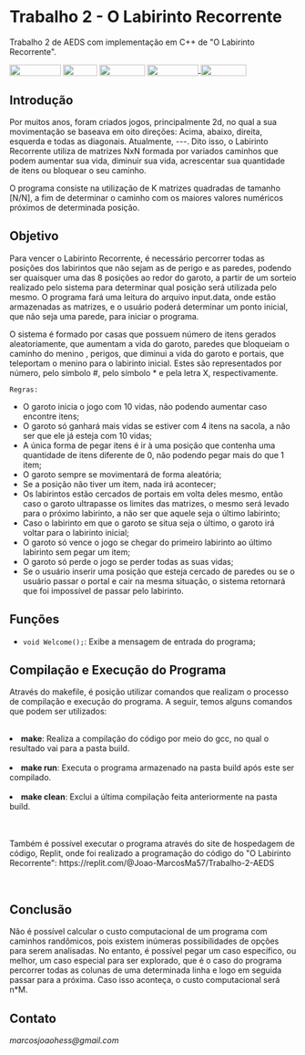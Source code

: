 # Trabalho 2 - O Labirinto Recorrente
Trabalho 2 de AEDS com implementação em C++ de "O Labirinto Recorrente".

<div style="display: inline-block;">
<img align="center" height="20px" width="90px" src="https://img.shields.io/badge/Maintained%3F-yes-green.svg"/> 
<img align="center" height="20px" width="60px" src="https://img.shields.io/badge/C%2B%2B-00599C?style=for-the-badge&logo=c%2B%2B&logoColor=white"/> 
<img align="center" height="20px" width="80px" src="https://img.shields.io/badge/Made%20for-VSCode-1f425f.svg"/> 
<a href="https://github.com/mpiress/midpy/issues">
<img align="center" height="20px" width="90px" src="https://img.shields.io/badge/contributions-welcome-brightgreen.svg?style=flat"/>
<img align="center" height="20px" width="80px" src="https://badgen.net/badge/license/MIT/green"/>
</a> 
</div>

<p> </p>
<p> </p>

<h2>Introdução </h2>

<p> Por muitos anos, foram criados jogos, principalmente 2d, no qual a sua movimentação se baseava em oito direções: Acima, abaixo, direita, esquerda e todas as diagonais. Atualmente, ---. Dito isso, o Labirinto Recorrente utiliza de matrizes NxN formada por variados caminhos que podem aumentar sua vida, diminuir sua vida, acrescentar sua quantidade de itens ou bloquear o seu caminho. </p>

<p> O programa consiste na utilização de K matrizes quadradas de tamanho [N/N], a fim de determinar o caminho com os maiores valores numéricos próximos de determinada posição. </p>

<h2>Objetivo </h2>

<p> Para vencer o Labirinto Recorrente, é necessário percorrer todas as posições dos labirintos que não sejam as de perigo e as paredes, podendo ser quaisquer uma das 8 posições ao redor do garoto, a partir de um sorteio realizado pelo sistema para determinar qual posição será utilizada pelo mesmo. O programa fará uma leitura do arquivo input.data, onde estão armazenadas as matrizes, e o usuário poderá determinar um ponto inicial, que não seja uma parede, para iniciar o programa.</p>

<p> O sistema é formado por casas que possuem número de itens gerados aleatoriamente, que aumentam a vida do garoto, paredes que bloqueiam o caminho do menino , perigos, que diminui a vida do garoto e portais, que teleportam o menino para o labirinto inicial. Estes são representados por número, pelo símbolo #, pelo símbolo * e pela letra X, respectivamente.</p>

``` Regras: ```

 - O garoto inicia o jogo com 10 vidas, não podendo aumentar caso encontre itens;
 - O garoto só ganhará mais vidas se estiver com 4 itens na sacola, a não ser que ele já esteja com 10 vidas;
 - A única forma de pegar itens é ir à uma posição que contenha uma quantidade de itens diferente de 0, não podendo pegar mais do que 1 item;
 - O garoto sempre se movimentará de forma aleatória;
 - Se a posição não tiver um item, nada irá acontecer;
 - Os labirintos estão cercados de portais em volta deles mesmo, então caso o garoto ultrapasse os limites das matrizes, o mesmo será levado para o próximo labirinto, a não ser que aquele seja o último labirinto;
 - Caso o labirinto em que o garoto se situa seja o último, o garoto irá voltar para o labirinto inicial;
 - O garoto só vence o jogo se chegar do primeiro labirinto ao último labirinto sem pegar um item;
 - O garoto só perde o jogo se perder todas as suas vidas;
 - Se o usuário inserir uma posição que esteja cercado de paredes ou se o usuário passar o portal e cair na mesma situação, o sistema retornará que foi impossível de passar pelo labirinto.

<h2>Funções </h2>

* ``` void Welcome(); ```: Exibe a mensagem de entrada do programa; 


<h2>Compilação e Execução do Programa</h2>

<p>Através do makefile, é posição utilizar comandos que realizam o processo de compilação e execução do programa. A seguir, temos alguns comandos que podem ser utilizados:</p><br>

<li><b>make</b>: Realiza a compilação do código por meio do gcc, no qual o resultado vai para a pasta build.</li><br>
<li><b>make run</b>: Executa o programa armazenado na pasta build após este ser compilado.</li><br>
<li><b>make clean</b>: Exclui a última compilação feita anteriormente na pasta build.</li><br><br>

<p>Também é possível executar o programa através do site de hospedagem de código, Replit, onde foi realizado a programação do código do "O Labirinto Recorrente": <link>https://replit.com/@Joao-MarcosMa57/Trabalho-2-AEDS</link></p>

<br>

<h2>Conclusão</h2>

<p>Não é possível calcular o custo computacional de um programa com caminhos randômicos, pois existem inúmeras possibilidades de opções para serem analisadas. No entanto, é possível pegar um caso específico, ou melhor, um caso especial para ser explorado, que é o caso do programa percorrer todas as colunas de uma determinada linha e logo em seguida passar para a próxima. Caso isso aconteça, o custo computacional será n*M. </p>


<h2>Contato</h2>

<p><i>marcosjoaohess@gmail.com</i></p>
